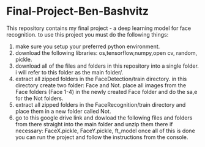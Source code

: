 # Final-Project-Ben-Bashvitz
This repository contains my final project - a deep learning model for face recognition.
to use this project you must do the following things:
1. make sure you setup your preferred python environment.
2. download the following libraries: os,tensorflow,numpy,open cv, random, pickle.
3. download all of the files and folders in this repository into a single folder. i will refer to this folder as the main folder/.
4. extract all zipped folders in the FaceDetection/train directory. in this directory create two folder: Face and Not. place all images from the Face folders (Face 1-4)
   in the newly created Face folder and do the sa,e for the Not folders.
5. extract all zipped folders in the FaceRecognition/train directory and place them in a new folder called Not.
6. go to this google drive link and dowload the following files and folders from there straight into the main folder and unzip them there if necessary:
   FaceX.pickle, FaceY.pickle, ft_model
once all of this is done you can run the project and follow the instructions from the console.

